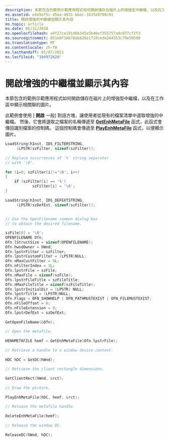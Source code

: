 ```yaml
---
description: 本節包含的範例示範應用程式如何開啟儲存在磁片上的增強型中繼檔，以及在工作區中顯示相關聯的圖片。
ms.assetid: e4e5ef5c-d5ea-4931-bbec-1635e8f08c91
title: 開啟增強的中繼檔並顯示其內容
ms.topic: article
ms.date: 05/31/2018
ms.openlocfilehash: a4f27ce191d66345e5b46ef355757a9c077cf2f3
ms.sourcegitcommit: 831e8f3db78ab820e1710cede244553c70e50500
ms.translationtype: MT
ms.contentlocale: zh-TW
ms.lasthandoff: 01/07/2021
ms.locfileid: "104972620"
---
```

# <a name="opening-an-enhanced-metafile-and-displaying-its-contents"></a>開啟增強的中繼檔並顯示其內容

本節包含的範例示範應用程式如何開啟儲存在磁片上的增強型中繼檔，以及在工作區中顯示相關聯的圖片。

此範例會使用 [ **開啟** 一般] 對話方塊，讓使用者從現有的檔案清單中選取增強的中繼檔。 然後，它會將選取之檔案的名稱傳遞至 [**GetEnhMetaFile**](/windows/desktop/api/WinGdi/nf-wingdi-getenhmetafilea) 函式，此函式會傳回識別檔案的控制碼。 這個控制碼會傳遞至 [**PlayEnhMetaFile**](/windows/desktop/api/Wingdi/nf-wingdi-playenhmetafile) 函式，以便顯示圖片。


```C++
LoadString(hInst, IDS_FILTERSTRING, 
     (LPSTR)szFilter, sizeof(szFilter)); 
 
// Replace occurrences of '%' string separator  
// with '\0'.  
 
for (i=0; szFilter[i]!='\0'; i++) 
{
    if (szFilter[i] == '%') 
            szFilter[i] = '\0'; 
}
 
LoadString(hInst, IDS_DEFEXTSTRING, 
     (LPSTR)szDefExt, sizeof(szFilter)); 
 
 
// Use the OpenFilename common dialog box  
// to obtain the desired filename.  

szFile[0] = '\0'; 
OPENFILENAME Ofn; 
Ofn.lStructSize = sizeof(OPENFILENAME); 
Ofn.hwndOwner = hWnd; 
Ofn.lpstrFilter = szFilter; 
Ofn.lpstrCustomFilter = (LPSTR)NULL; 
Ofn.nMaxCustFilter = 0L; 
Ofn.nFilterIndex = 1L; 
Ofn.lpstrFile = szFile; 
Ofn.nMaxFile = sizeof(szFile); 
Ofn.lpstrFileTitle = szFileTitle; 
Ofn.nMaxFileTitle = sizeof(szFileTitle); 
Ofn.lpstrInitialDir = (LPSTR) NULL; 
Ofn.lpstrTitle = (LPSTR)NULL; 
Ofn.Flags = OFN_SHOWHELP | OFN_PATHMUSTEXIST | OFN_FILEMUSTEXIST; 
Ofn.nFileOffset = 0; 
Ofn.nFileExtension = 0; 
Ofn.lpstrDefExt = szDefExt; 
 
GetOpenFileName(&Ofn); 
 
// Open the metafile.  
 
HENHMETAFILE hemf = GetEnhMetaFile(Ofn.lpstrFile); 
 
// Retrieve a handle to a window device context.  
 
HDC hDC = GetDC(hWnd); 
 
// Retrieve the client rectangle dimensions.  
 
GetClientRect(hWnd, &rct); 
 
// Draw the picture.  
 
PlayEnhMetaFile(hDC, hemf, &rct); 
 
// Release the metafile handle.  
 
DeleteEnhMetaFile(hemf); 
 
// Release the window DC.  
 
ReleaseDC(hWnd, hDC); 
```



 

 



